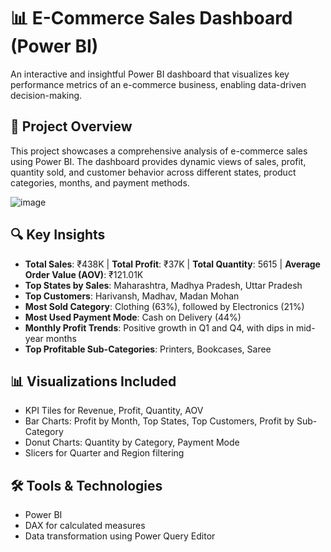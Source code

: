 # 📊 E-Commerce Sales Dashboard (Power BI)

An interactive and insightful Power BI dashboard that visualizes key performance metrics of an e-commerce business, enabling data-driven decision-making.

## 📌 Project Overview
This project showcases a comprehensive analysis of e-commerce sales using Power BI. The dashboard provides dynamic views of sales, profit, quantity sold, and customer behavior across different states, product categories, months, and payment methods.

![image](https://github.com/user-attachments/assets/73b84089-e235-4cdc-8301-4b6371844b97)

## 🔍 Key Insights
- **Total Sales**: ₹438K | **Total Profit**: ₹37K | **Total Quantity**: 5615 | **Average Order Value (AOV)**: ₹121.01K
- **Top States by Sales**: Maharashtra, Madhya Pradesh, Uttar Pradesh
- **Top Customers**: Harivansh, Madhav, Madan Mohan
- **Most Sold Category**: Clothing (63%), followed by Electronics (21%)
- **Most Used Payment Mode**: Cash on Delivery (44%)
- **Monthly Profit Trends**: Positive growth in Q1 and Q4, with dips in mid-year months
- **Top Profitable Sub-Categories**: Printers, Bookcases, Saree

## 📊 Visualizations Included
- KPI Tiles for Revenue, Profit, Quantity, AOV
- Bar Charts: Profit by Month, Top States, Top Customers, Profit by Sub-Category
- Donut Charts: Quantity by Category, Payment Mode
- Slicers for Quarter and Region filtering

## 🛠️ Tools & Technologies
- Power BI  
- DAX for calculated measures  
- Data transformation using Power Query Editor  

